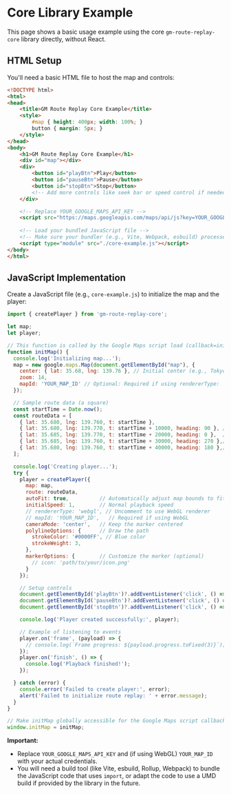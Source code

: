 # Core Library Example

This page shows a basic usage example using the core `gm-route-replay-core` library directly, without React.

## HTML Setup

You'll need a basic HTML file to host the map and controls:

```html
<!DOCTYPE html>
<html>
<head>
    <title>GM Route Replay Core Example</title>
    <style>
        #map { height: 400px; width: 100%; }
        button { margin: 5px; }
    </style>
</head>
<body>
    <h1>GM Route Replay Core Example</h1>
    <div id="map"></div>
    <div>
        <button id="playBtn">Play</button>
        <button id="pauseBtn">Pause</button>
        <button id="stopBtn">Stop</button>
        <!-- Add more controls like seek bar or speed control if needed -->
    </div>

    <!-- Replace YOUR_GOOGLE_MAPS_API_KEY -->
    <script src="https://maps.googleapis.com/maps/api/js?key=YOUR_GOOGLE_MAPS_API_KEY&callback=initMap&libraries=geometry&v=weekly" defer></script>
    
    <!-- Load your bundled JavaScript file -->
    <!-- Make sure your bundler (e.g., Vite, Webpack, esbuild) processes this JS -->
    <script type="module" src="./core-example.js"></script> 
</body>
</html>
```

## JavaScript Implementation

Create a JavaScript file (e.g., `core-example.js`) to initialize the map and the player:

```javascript
import { createPlayer } from 'gm-route-replay-core';

let map;
let player;

// This function is called by the Google Maps script load (callback=initMap)
function initMap() {
  console.log('Initializing map...');
  map = new google.maps.Map(document.getElementById("map"), {
    center: { lat: 35.68, lng: 139.76 }, // Initial center (e.g., Tokyo Station)
    zoom: 14,
    mapId: 'YOUR_MAP_ID' // Optional: Required if using rendererType: 'webgl'
  });

  // Sample route data (a square)
  const startTime = Date.now();
  const routeData = [
    { lat: 35.680, lng: 139.760, t: startTime },
    { lat: 35.680, lng: 139.770, t: startTime + 10000, heading: 90 }, // East
    { lat: 35.685, lng: 139.770, t: startTime + 20000, heading: 0 },  // North
    { lat: 35.685, lng: 139.760, t: startTime + 30000, heading: 270 },// West
    { lat: 35.680, lng: 139.760, t: startTime + 40000, heading: 180 },// South (back to start)
  ];

  console.log('Creating player...');
  try {
    player = createPlayer({
      map: map,
      route: routeData,
      autoFit: true,          // Automatically adjust map bounds to fit the route
      initialSpeed: 1,        // Normal playback speed
      // rendererType: 'webgl', // Uncomment to use WebGL renderer
      // mapId: 'YOUR_MAP_ID',   // Required if using WebGL
      cameraMode: 'center',   // Keep the marker centered
      polylineOptions: {      // Draw the path
        strokeColor: '#0000FF', // Blue color
        strokeWeight: 3,
      },
      markerOptions: {        // Customize the marker (optional)
        // icon: 'path/to/your/icon.png'
      }
    });

    // Setup controls
    document.getElementById('playBtn')?.addEventListener('click', () => player?.play());
    document.getElementById('pauseBtn')?.addEventListener('click', () => player?.pause());
    document.getElementById('stopBtn')?.addEventListener('click', () => player?.stop());

    console.log('Player created successfully:', player);

    // Example of listening to events
    player.on('frame', (payload) => {
      // console.log(`Frame progress: ${payload.progress.toFixed(3)}`);
    });
    player.on('finish', () => {
      console.log('Playback finished!');
    });

  } catch (error) {
    console.error('Failed to create player:', error);
    alert('Failed to initialize route replay: ' + error.message);
  }
}

// Make initMap globally accessible for the Google Maps script callback
window.initMap = initMap;
```

**Important:**

*   Replace `YOUR_GOOGLE_MAPS_API_KEY` and (if using WebGL) `YOUR_MAP_ID` with your actual credentials.
*   You will need a build tool (like Vite, esbuild, Rollup, Webpack) to bundle the JavaScript code that uses `import`, or adapt the code to use a UMD build if provided by the library in the future. 